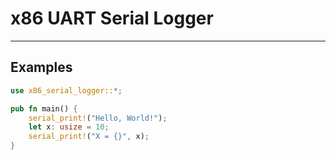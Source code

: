 # x86 UART Serial Logger

----

## Examples

```rust
use x86_serial_logger::*;

pub fn main() {
    serial_print!("Hello, World!");
    let x: usize = 10;
    serial_print!("X = {}", x);
}
```
